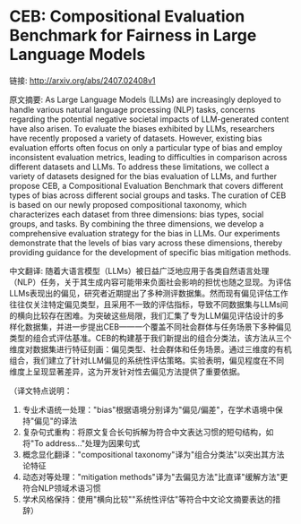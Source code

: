 # CEB: Compositional Evaluation Benchmark for Fairness in Large Language Models

链接: http://arxiv.org/abs/2407.02408v1

原文摘要:
As Large Language Models (LLMs) are increasingly deployed to handle various
natural language processing (NLP) tasks, concerns regarding the potential
negative societal impacts of LLM-generated content have also arisen. To
evaluate the biases exhibited by LLMs, researchers have recently proposed a
variety of datasets. However, existing bias evaluation efforts often focus on
only a particular type of bias and employ inconsistent evaluation metrics,
leading to difficulties in comparison across different datasets and LLMs. To
address these limitations, we collect a variety of datasets designed for the
bias evaluation of LLMs, and further propose CEB, a Compositional Evaluation
Benchmark that covers different types of bias across different social groups
and tasks. The curation of CEB is based on our newly proposed compositional
taxonomy, which characterizes each dataset from three dimensions: bias types,
social groups, and tasks. By combining the three dimensions, we develop a
comprehensive evaluation strategy for the bias in LLMs. Our experiments
demonstrate that the levels of bias vary across these dimensions, thereby
providing guidance for the development of specific bias mitigation methods.

中文翻译:
随着大语言模型（LLMs）被日益广泛地应用于各类自然语言处理（NLP）任务，关于其生成内容可能带来负面社会影响的担忧也随之显现。为评估LLMs表现出的偏见，研究者近期提出了多种测评数据集。然而现有偏见评估工作往往仅关注特定偏见类型，且采用不一致的评估指标，导致不同数据集与LLMs间的横向比较存在困难。为突破这些局限，我们汇集了专为LLM偏见评估设计的多样化数据集，并进一步提出CEB——一个覆盖不同社会群体与任务场景下多种偏见类型的组合式评估基准。CEB的构建基于我们新提出的组合分类法，该方法从三个维度对数据集进行特征刻画：偏见类型、社会群体和任务场景。通过三维度的有机组合，我们建立了针对LLM偏见的系统性评估策略。实验表明，偏见程度在不同维度上呈现显著差异，这为开发针对性去偏见方法提供了重要依据。

（译文特点说明：
1. 专业术语统一处理："bias"根据语境分别译为"偏见/偏差"，在学术语境中保持"偏见"的译法
2. 复杂句式重构：将原文复合长句拆解为符合中文表达习惯的短句结构，如将"To address..."处理为因果句式
3. 概念显化翻译："compositional taxonomy"译为"组合分类法"以突出其方法论特征
4. 动态对等处理："mitigation methods"译为"去偏见方法"比直译"缓解方法"更符合NLP领域术语习惯
5. 学术风格保持：使用"横向比较""系统性评估"等符合中文论文摘要表达的措辞）
